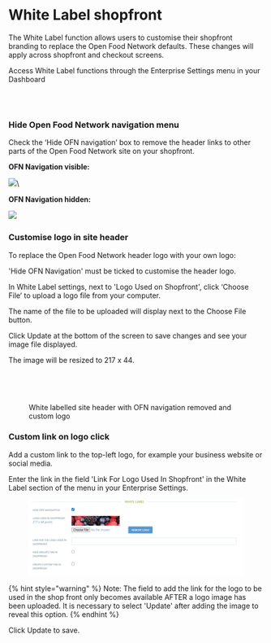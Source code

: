 # White Label shopfront

The White Label function allows users to customise their shopfront branding to replace the Open Food Network defaults. These changes will apply across shopfront and checkout screens.

Access White Label functions through the Enterprise Settings menu in your Dashboard

\
<img src="../../.gitbook/assets/whitelabel (1).png" alt="" data-size="original">

### **Hide Open Food Network navigation menu**

Check the ‘Hide OFN navigation’ box to remove the header links to other parts of the Open Food Network site on your shopfront.

**OFN Navigation visible:**

![](../../.gitbook/assets/whitelabelnavvisible.png)\


**OFN Navigation hidden:**

![](../../.gitbook/assets/whitelabelnoheaderlink.png)

### Customise logo in site header

To replace the Open Food Network header logo with your own logo:

'Hide OFN Navigation' must be ticked to customise the header logo.

In White Label settings, next to 'Logo Used on Shopfront', click ‘Choose File’ to upload a logo file from your computer.&#x20;

The name of the file to be uploaded will display next to the Choose File button.

Click Update at the bottom of the screen to save changes and see your image file displayed.

The image will be resized to 217 x 44.

<figure><img src="../../.gitbook/assets/saveimage.png" alt="" width="375"><figcaption></figcaption></figure>

<figure><img src="../../.gitbook/assets/customlogo.png" alt=""><figcaption><p>White labelled site header with OFN navigation removed and custom logo</p></figcaption></figure>

&#x20;

### Custom link on logo click

Add a custom link to the top-left logo, for example your business website or social media.&#x20;

Enter the link in the field 'Link For Logo Used In Shopfront' in the White Label section of the menu in your Enterprise Settings.

<figure><img src="../../.gitbook/assets/white label.jpg" alt=""><figcaption></figcaption></figure>

{% hint style="warning" %}
Note: The field to add the link for the logo to be used in the shop front only becomes available AFTER a logo image has been uploaded.  It is necessary to select 'Update' after adding the image to reveal this option.
{% endhint %}

Click Update to save.
